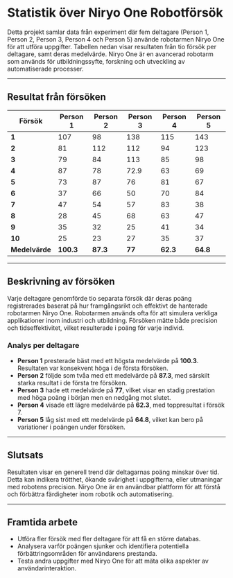 # Statistik över Niryo One Robotförsök

Detta projekt samlar data från experiment där fem deltagare (Person 1, Person 2, Person 3, Person 4 och Person 5) använde robotarmen Niryo One för att utföra uppgifter. Tabellen nedan visar resultaten från tio försök per deltagare, samt deras medelvärde. Niryo One är en avancerad robotarm som används för utbildningssyfte, forskning och utveckling av automatiserade processer.

---

## Resultat från försöken

| Försök     | Person 1 | Person 2 | Person 3 | Person 4 | Person 5 |
|------------|----------|----------|----------|----------|----------|
| **1**      | 107      | 98       | 138      | 115      | 143      |
| **2**      | 81       | 112      | 112      | 94       | 123      |
| **3**      | 79       | 84       | 113      | 85       | 98       |
| **4**      | 87       | 78       | 72.9     | 63       | 69       |
| **5**      | 73       | 87       | 76       | 81       | 67       |
| **6**      | 37       | 66       | 50       | 70       | 84       |
| **7**      | 47       | 54       | 57       | 83       | 38       |
| **8**      | 28       | 45       | 68       | 63       | 47       |
| **9**      | 35       | 32       | 25       | 41       | 34       |
| **10**     | 25       | 23       | 27       | 35       | 37       |
| **Medelvärde** | **100.3** | **87.3** | **77**  | **62.3** | **64.8** |

---

## Beskrivning av försöken

Varje deltagare genomförde tio separata försök där deras poäng registrerades baserat på hur framgångsrikt och effektivt de hanterade robotarmen Niryo One. Robotarmen används ofta för att simulera verkliga applikationer inom industri och utbildning. Försöken mätte både precision och tidseffektivitet, vilket resulterade i poäng för varje individ.

### Analys per deltagare
- **Person 1** presterade bäst med ett högsta medelvärde på **100.3**. Resultaten var konsekvent höga i de första försöken.
- **Person 2** följde som tvåa med ett medelvärde på **87.3**, med särskilt starka resultat i de första tre försöken.
- **Person 3** hade ett medelvärde på **77**, vilket visar en stadig prestation med höga poäng i början men en nedgång mot slutet.
- **Person 4** visade ett lägre medelvärde på **62.3**, med toppresultat i försök 7.
- **Person 5** låg sist med ett medelvärde på **64.8**, vilket kan bero på variationer i poängen under försöken.

---

## Slutsats

Resultaten visar en generell trend där deltagarnas poäng minskar över tid. Detta kan indikera trötthet, ökande svårighet i uppgifterna, eller utmaningar med robotens precision. Niryo One är en användbar plattform för att förstå och förbättra färdigheter inom robotik och automatisering.

---

## Framtida arbete

- Utföra fler försök med fler deltagare för att få en större databas.
- Analysera varför poängen sjunker och identifiera potentiella förbättringsområden för användarens prestanda.
- Testa andra uppgifter med Niryo One för att mäta olika aspekter av användarinteraktion.
